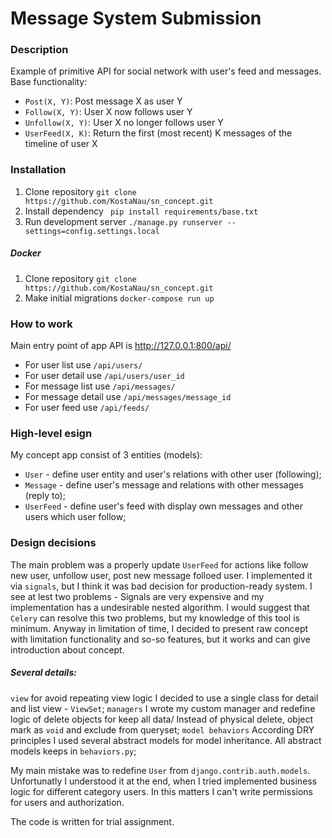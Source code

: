 # Message System Submission

### Description
Example of primitive API for social network with user's feed and messages.
Base functionality:  
  - ```Post(X, Y)```: Post message X as user Y
  - ```Follow(X, Y)```: User X now follows user Y
  - ```Unfollow(X, Y)```: User X no longer follows user Y
  - ```UserFeed(X, K)```: Return the first (most recent) K messages of the timeline of user X


### Installation
1. Clone repository ```git clone https://github.com/KostaNau/sn_concept.git```
2. Install dependency ``` pip install requirements/base.txt```
3. Run development server ```./manage.py runserver --settings=config.settings.local```

##### Docker
1. Clone repository ```git clone https://github.com/KostaNau/sn_concept.git```
2. Make initial migrations ```docker-compose run up```


### How to work
Main entry point of app API is http://127.0.0.1:800/api/ 
- For user list use ```/api/users/```
- For user detail use ```/api/users/user_id```
- For message list use ```/api/messages/```
- For message detail use ```/api/messages/message_id```
- For user feed use ```/api/feeds/```


### High-level esign
My concept app consist of 3 entities (models):
- `User` - define user entity and user's relations with other user (following); 
- `Message` - define user's message and relations with other messages (reply to);
- `UserFeed` - define user's feed with display own messages and other users which user follow; 


### Design decisions
The main problem was a properly update `UserFeed` for actions like follow new user, unfollow user, post new message folloed user. I implemented it via `signals`, but I think it was bad decision for production-ready system. I see at lest two problems - Signals are very expensive and my implementation has a undesirable nested algorithm. I would suggest that `Celery` can resolve this two problems, but my knowledge of this tool is minimum. Anyway in limitation of time, I decided to present raw concept with limitation functionality and so-so features, but it works and can give introduction about concept.

##### Several details:
 ```view``` for avoid repeating view logic I decided to use a single class for detail and list view - ```ViewSet```;
 ```managers``` I wrote my custom manager and redefine logic of delete objects for keep all data/ Instead of physical delete, object mark as ```void``` and exclude from queryset;
 ```model behaviors``` According DRY principles I used several abstract models for model inheritance. All abstract models keeps in ```behaviors.py```;

My main mistake was to redefine ```User``` from ```django.contrib.auth.models```. Unfortunatly I understood it at the end, when I tried implemented business logic for different category users. In this matters I can't write permissions for users and authorization.


The code is written for trial assignment.
